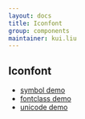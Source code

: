 ```yaml
---
layout: docs
title: Iconfont
group: components
maintainer: kui.liu
---
```


## Iconfont

* [symbol demo](http://114.215.169.170:8080/src/assets/iconfont/demo_symbol.html)
* [fontclass demo](http://114.215.169.170:8080/src/assets/iconfont/demo_fontclass.html)
* [unicode demo](http://114.215.169.170:8080/src/assets/iconfont/demo_unicode.html)

